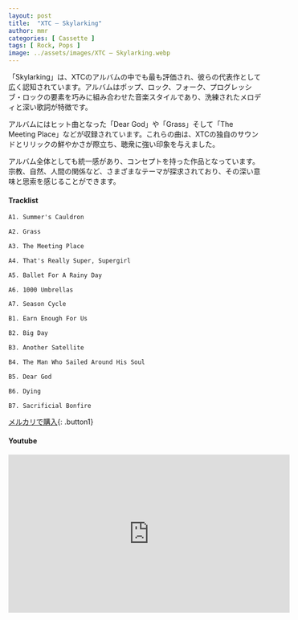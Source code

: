 ```yaml
---
layout: post
title:  "XTC – Skylarking"
author: mmr
categories: [ Cassette ]
tags: [ Rock, Pops ]
image: ../assets/images/XTC – Skylarking.webp
---
```


「Skylarking」は、XTCのアルバムの中でも最も評価され、彼らの代表作として広く認知されています。アルバムはポップ、ロック、フォーク、プログレッシブ・ロックの要素を巧みに組み合わせた音楽スタイルであり、洗練されたメロディと深い歌詞が特徴です。

アルバムにはヒット曲となった「Dear God」や「Grass」そして「The Meeting Place」などが収録されています。これらの曲は、XTCの独自のサウンドとリリックの鮮やかさが際立ち、聴衆に強い印象を与えました。

アルバム全体としても統一感があり、コンセプトを持った作品となっています。宗教、自然、人間の関係など、さまざまなテーマが探求されており、その深い意味と思索を感じることができます。

#### Tracklist
```md
A1. Summer's Cauldron

A2. Grass

A3. The Meeting Place

A4. That's Really Super, Supergirl

A5. Ballet For A Rainy Day

A6. 1000 Umbrellas

A7. Season Cycle

B1. Earn Enough For Us

B2. Big Day

B3. Another Satellite

B4. The Man Who Sailed Around His Soul

B5. Dear God

B6. Dying

B7. Sacrificial Bonfire
```

[メルカリで購入](https://jp.mercari.com/item/m10764272984?afid=6142608987){: .button1}

#### Youtube
<iframe width="560" height="315" src="https://www.youtube.com/embed/nErBEvTIvfo?si=gpz7OHADto7OjeWY" title="YouTube video player" frameborder="0" allow="accelerometer; autoplay; clipboard-write; encrypted-media; gyroscope; picture-in-picture; web-share" referrerpolicy="strict-origin-when-cross-origin" allowfullscreen></iframe>